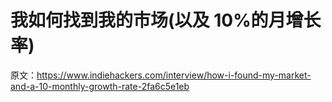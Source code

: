 # 我如何找到我的市场(以及 10%的月增长率)

原文：<https://www.indiehackers.com/interview/how-i-found-my-market-and-a-10-monthly-growth-rate-2fa6c5e1eb>